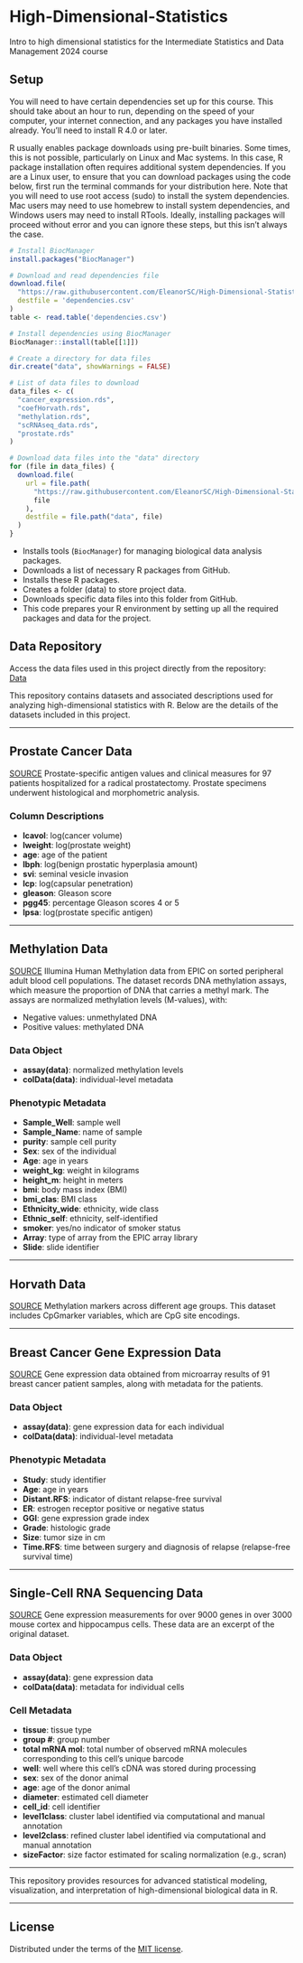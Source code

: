 # High-Dimensional-Statistics
Intro to high dimensional statistics for the Intermediate Statistics and Data Management 2024 course

## Setup

You will need to have certain dependencies set up for this course. This should take about an hour to run, depending on the speed of your computer, your internet connection, and any packages you have installed already. You’ll need to install R 4.0 or later.

R usually enables package downloads using pre-built binaries. Some times, this is not possible, particularly on Linux and Mac systems. In this case, R package installation often requires additional system dependencies. If you are a Linux user, to ensure that you can download packages using the code below, first run the terminal commands for your distribution here. Note that you will need to use root access (sudo) to install the system dependencies. Mac users may need to use homebrew to install system dependencies, and Windows users may need to install RTools. Ideally, installing packages will proceed without error and you can ignore these steps, but this isn’t always the case.

```r
# Install BiocManager
install.packages("BiocManager")

# Download and read dependencies file
download.file(
  "https://raw.githubusercontent.com/EleanorSC/High-Dimensional-Statistics/main/dependencies.csv",
  destfile = 'dependencies.csv'
)
table <- read.table('dependencies.csv')

# Install dependencies using BiocManager
BiocManager::install(table[[1]])

# Create a directory for data files
dir.create("data", showWarnings = FALSE)

# List of data files to download
data_files <- c(
  "cancer_expression.rds",
  "coefHorvath.rds",
  "methylation.rds",
  "scRNAseq_data.rds",
  "prostate.rds"
)

# Download data files into the "data" directory
for (file in data_files) {
  download.file(
    url = file.path(
      "https://raw.githubusercontent.com/EleanorSC/High-Dimensional-Statistics/main/Data",
      file
    ),
    destfile = file.path("data", file)
  )
}
```
- Installs tools (`BiocManager`) for managing biological data analysis packages.
- Downloads a list of necessary R packages from GitHub.
- Installs these R packages.
- Creates a folder (data) to store project data.
- Downloads specific data files into this folder from GitHub.
- This code prepares your R environment by setting up all the required packages and data for the project.


## Data Repository

Access the data files used in this project directly from the repository:  
[Data](https://github.com/EleanorSC/High-Dimensional-Statistics/tree/main/Data)

This repository contains datasets and associated descriptions used for analyzing high-dimensional statistics with R. Below are the details of the datasets included in this project.

---

## Prostate Cancer Data

[SOURCE](https://github.com/EleanorSC/High-Dimensional-Statistics/tree/main/Data/prostate.rds)
Prostate-specific antigen values and clinical measures for 97 patients hospitalized for a radical prostatectomy. Prostate specimens underwent histological and morphometric analysis.

### **Column Descriptions**
- **lcavol**: log(cancer volume)
- **lweight**: log(prostate weight)
- **age**: age of the patient
- **lbph**: log(benign prostatic hyperplasia amount)
- **svi**: seminal vesicle invasion
- **lcp**: log(capsular penetration)
- **gleason**: Gleason score
- **pgg45**: percentage Gleason scores 4 or 5
- **lpsa**: log(prostate specific antigen)

---

## Methylation Data

[SOURCE](https://github.com/EleanorSC/High-Dimensional-Statistics/tree/main/Data/methylation.rds)
Illumina Human Methylation data from EPIC on sorted peripheral adult blood cell populations. The dataset records DNA methylation assays, which measure the proportion of DNA that carries a methyl mark. The assays are normalized methylation levels (M-values), with:
- Negative values: unmethylated DNA
- Positive values: methylated DNA

### **Data Object**
- **assay(data)**: normalized methylation levels
- **colData(data)**: individual-level metadata

### **Phenotypic Metadata**
- **Sample_Well**: sample well
- **Sample_Name**: name of sample
- **purity**: sample cell purity
- **Sex**: sex of the individual
- **Age**: age in years
- **weight_kg**: weight in kilograms
- **height_m**: height in meters
- **bmi**: body mass index (BMI)
- **bmi_clas**: BMI class
- **Ethnicity_wide**: ethnicity, wide class
- **Ethnic_self**: ethnicity, self-identified
- **smoker**: yes/no indicator of smoker status
- **Array**: type of array from the EPIC array library
- **Slide**: slide identifier

---

## Horvath Data

[SOURCE](https://github.com/EleanorSC/High-Dimensional-Statistics/tree/main/Data/coefHorvath.rds)
Methylation markers across different age groups. This dataset includes CpGmarker variables, which are CpG site encodings.

---

## Breast Cancer Gene Expression Data

[SOURCE](https://github.com/EleanorSC/High-Dimensional-Statistics/tree/main/Data/cancer_expression.rds)
Gene expression data obtained from microarray results of 91 breast cancer patient samples, along with metadata for the patients.

### **Data Object**
- **assay(data)**: gene expression data for each individual
- **colData(data)**: individual-level metadata

### **Phenotypic Metadata**
- **Study**: study identifier
- **Age**: age in years
- **Distant.RFS**: indicator of distant relapse-free survival
- **ER**: estrogen receptor positive or negative status
- **GGI**: gene expression grade index
- **Grade**: histologic grade
- **Size**: tumor size in cm
- **Time.RFS**: time between surgery and diagnosis of relapse (relapse-free survival time)

---

## Single-Cell RNA Sequencing Data

[SOURCE](https://github.com/EleanorSC/High-Dimensional-Statistics/tree/main/Data/scRNAseq_data.rds)
Gene expression measurements for over 9000 genes in over 3000 mouse cortex and hippocampus cells. These data are an excerpt of the original dataset.

### **Data Object**
- **assay(data)**: gene expression data
- **colData(data)**: metadata for individual cells

### **Cell Metadata**
- **tissue**: tissue type
- **group #**: group number
- **total mRNA mol**: total number of observed mRNA molecules corresponding to this cell’s unique barcode
- **well**: well where this cell’s cDNA was stored during processing
- **sex**: sex of the donor animal
- **age**: age of the donor animal
- **diameter**: estimated cell diameter
- **cell_id**: cell identifier
- **level1class**: cluster label identified via computational and manual annotation
- **level2class**: refined cluster label identified via computational and manual annotation
- **sizeFactor**: size factor estimated for scaling normalization (e.g., scran)

---

This repository provides resources for advanced statistical modeling, visualization, and interpretation of high-dimensional biological data in R.

---
## License

Distributed under the terms of the [MIT license](LICENSE).

